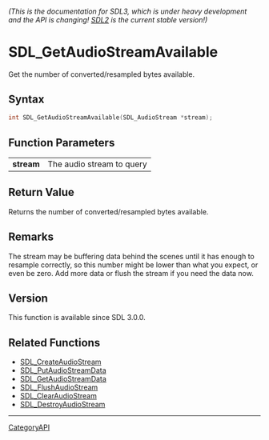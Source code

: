###### (This is the documentation for SDL3, which is under heavy development and the API is changing! [SDL2](https://wiki.libsdl.org/SDL2/) is the current stable version!)
# SDL_GetAudioStreamAvailable

Get the number of converted/resampled bytes available.

## Syntax

```c
int SDL_GetAudioStreamAvailable(SDL_AudioStream *stream);

```

## Function Parameters

|                |                           |
| -------------- | ------------------------- |
| **stream**     | The audio stream to query |

## Return Value

Returns the number of converted/resampled bytes available.

## Remarks

The stream may be buffering data behind the scenes until it has enough to
resample correctly, so this number might be lower than what you expect, or
even be zero. Add more data or flush the stream if you need the data now.

## Version

This function is available since SDL 3.0.0.

## Related Functions

* [SDL_CreateAudioStream](SDL_CreateAudioStream)
* [SDL_PutAudioStreamData](SDL_PutAudioStreamData)
* [SDL_GetAudioStreamData](SDL_GetAudioStreamData)
* [SDL_FlushAudioStream](SDL_FlushAudioStream)
* [SDL_ClearAudioStream](SDL_ClearAudioStream)
* [SDL_DestroyAudioStream](SDL_DestroyAudioStream)

----
[CategoryAPI](CategoryAPI)


